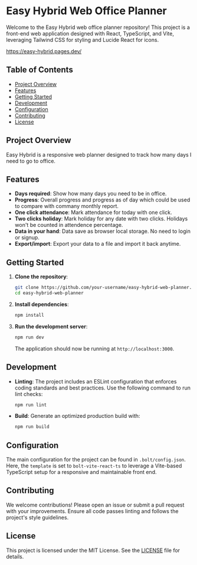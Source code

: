 # Easy Hybrid Web Office Planner

Welcome to the Easy Hybrid web office planner repository! This project is a front-end web application designed with React, TypeScript, and Vite, leveraging Tailwind CSS for styling and Lucide React for icons.

https://easy-hybrid.pages.dev/
## Table of Contents

- [Project Overview](#project-overview)
- [Features](#features)
- [Getting Started](#getting-started)
- [Development](#development)
- [Configuration](#configuration)
- [Contributing](#contributing)
- [License](#license)

## Project Overview

Easy Hybrid is a responsive web planner designed to track how many days I need to go to office.
## Features
- **Days required**: Show how many days you need to be in office.
- **Progress**: Overall progress and progress as of day which could be used to compare with commany monthly report.
- **One click attendance**: Mark attendance for today with one click.
- **Two clicks holiday**: Mark holiday for any date with two clicks. Holidays won't be counted in attendence percentage.
- **Data in your hand**: Data save as browser local storage. No need to login or signup.
- **Export/import**: Export your data to a file and import it back anytime.

## Getting Started

1. **Clone the repository**:
    ```bash
    git clone https://github.com/your-username/easy-hybrid-web-planner.git
    cd easy-hybrid-web-planner
    ```

2. **Install dependencies**:
    ```bash
    npm install
    ```

3. **Run the development server**:
    ```bash
    npm run dev
    ```
   The application should now be running at `http://localhost:3000`.

## Development

- **Linting**: The project includes an ESLint configuration that enforces coding standards and best practices. Use the following command to run lint checks:
    ```bash
    npm run lint
    ```

- **Build**: Generate an optimized production build with:
    ```bash
    npm run build
    ```

## Configuration

The main configuration for the project can be found in `.bolt/config.json`. Here, the `template` is set to `bolt-vite-react-ts` to leverage a Vite-based TypeScript setup for a responsive and maintainable front end.

## Contributing

We welcome contributions! Please open an issue or submit a pull request with your improvements. Ensure all code passes linting and follows the project's style guidelines.

## License

This project is licensed under the MIT License. See the [LICENSE](LICENSE) file for details.
